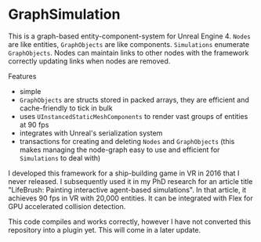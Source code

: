 # GraphSimulation

This is a graph-based entity-component-system for Unreal Engine 4. `Nodes` are like entities, `GraphObjects` are like components. `Simulations` enumerate `GraphObjects`. Nodes can maintain links to other nodes with the framework correctly updating links when nodes are removed.

Features
- simple
- `GraphObjects` are structs stored in packed arrays, they are efficient and cache-friendly to tick in bulk
- uses `UInstancedStaticMeshComponents` to render vast groups of entities at 90 fps
- integrates with Unreal's serialization system
- transactions for creating and deleting `Nodes` and `GraphObjects` (this makes managing the node-graph easy to use and efficient for `Simulations` to deal with)

I developed this framework for a ship-building game in VR in 2016 that I never released. I subsequently used it in my PhD research for an article title "LifeBrush: Painting interactive agent-based simulations". In that article, it achieves 90 fps in VR with 20,000 entities. It can be integrated with Flex for GPU accelerated collision detection.

This code compiles and works correctly, however I have not converted this repository into a plugin yet. This will come in a later update.
